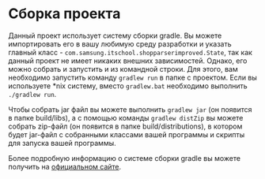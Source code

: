# Сборка проекта

Данный проект использует систему сборки gradle. Вы можете импортировать его в вашу любимую среду разработки
и указать главный класс - `com.samsung.itschool.shopparserimproved.State`, так как данный проект не имеет никаких
внешних зависимостей. Однако, его можно собрать и запустить и из командной строки. Для этого, вам необходимо
запустить команду `gradlew run` в папке с проектом. Если вы используете \*nix систему, вместо `gradlew.bat`
необходимо выполнить `./gradlew run`.

Чтобы собрать jar файл вы можете выполнить `gradlew jar` (он появится в папке build/libs), а с помощью
команды `gradlew distZip` вы можете собрать zip-файл (он появится в папке build/distributions), в котором
будет jar-файл с собранными классами вашей программы и скрипты для запуска вашей программы.

Более подробную информацию о системе сборки gradle вы можете получить на [официальном сайте](https://www.gradle.org/).